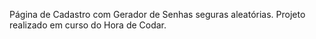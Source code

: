 Página de Cadastro com Gerador de Senhas seguras aleatórias.
Projeto realizado em curso do Hora de Codar.

